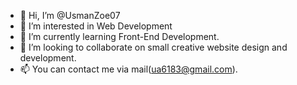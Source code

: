 - 👋 Hi, I’m @UsmanZoe07
- 👀 I’m interested in Web Development
- 🌱 I’m currently learning Front-End Development.
- 💞️ I’m looking to collaborate on small creative website design and development.
- 📫 You can contact me via mail(ua6183@gmail.com).

<!---
UsmanZoe07/UsmanZoe07 is a ✨ special ✨ repository because its `README.md` (this file) appears on your GitHub profile.
You can click the Preview link to take a look at your changes.
--->
